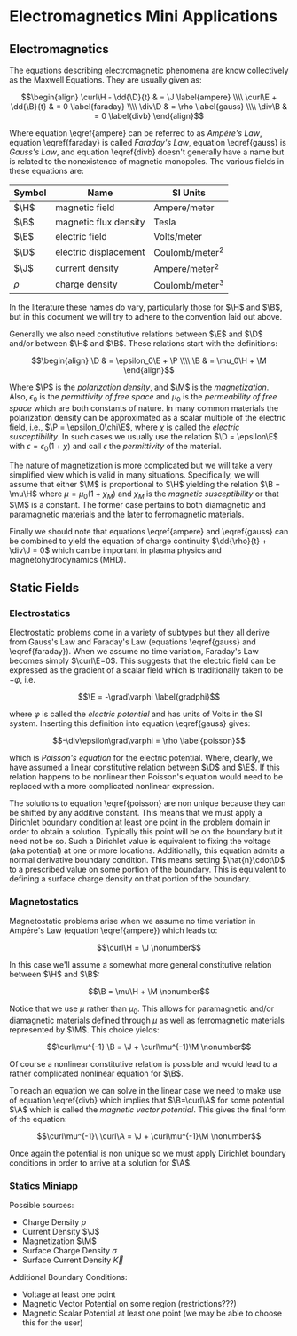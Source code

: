 # Electromagnetics Mini Applications

$\newcommand{\A}{\vec{A}}\newcommand{\B}{\vec{B}}
\newcommand{\D}{\vec{D}}\newcommand{\E}{\vec{E}}
\newcommand{\H}{\vec{H}}\newcommand{\J}{\vec{J}}
\newcommand{\M}{\vec{M}}\newcommand{\P}{\vec{P}}
\newcommand{\dd}[2]{\frac{\partial #1}{\partial #2}}
\newcommand{\cross}{\times}\newcommand{\inner}{\cdot}
\newcommand{\div}{\nabla\cdot}\newcommand{\curl}{\nabla\times}
\newcommand{\grad}{\nabla}$

## Electromagnetics

The equations describing electromagnetic phenomena are know
collectively as the Maxwell Equations. They are usually given as:

  $$\begin{align}
    \curl\H - \dd{\D}{t} & = \J    \label{ampere}  \\\\
    \curl\E + \dd{\B}{t} & = 0     \label{faraday} \\\\
                  \div\D & = \rho  \label{gauss}   \\\\
                  \div\B & = 0     \label{divb}
  \end{align}$$

Where equation \eqref{ampere} can be referred to as *Ampére's Law*,
equation \eqref{faraday} is called *Faraday's Law*,
equation \eqref{gauss} is *Gauss's Law*,
and equation \eqref{divb} doesn't generally have a name but is related
to the nonexistence of magnetic monopoles.
The various fields in these equations are:

  Symbol | Name                  | SI Units
 --------|-----------------------|-------------------
  $\H$   | magnetic field        | Ampere/meter
  $\B$   | magnetic flux density | Tesla
  $\E$   | electric field        | Volts/meter
  $\D$   | electric displacement | Coulomb/meter$^2$
  $\J$   | current density       | Ampere/meter$^2$
  $\rho$ | charge density        | Coulomb/meter$^3$

In the literature these names do vary, particularly those for
$\H$ and $\B$, but in this document we will try to adhere to
the convention laid out above.

Generally we also need constitutive relations between $\E$ and $\D$
and/or between $\H$ and $\B$. These relations start with the definitions:

  $$\begin{align}
    \D & = \epsilon_0\E + \P   \\\\
    \B & = \mu_0\H + \M
  \end{align}$$

Where $\P$ is the *polarization density*, and $\M$ is the *magnetization*.
Also, $\epsilon_0$ is the *permittivity of free space* and $\mu_0$ is the
*permeability of free space* which are both constants of nature.
In many common materials the polarization density can be
approximated as a scalar multiple of the electric field, i.e.,
$\P = \epsilon_0\chi\E$, where $\chi$ is called the *electric susceptibility*.
In such cases we usually use the relation
$\D = \epsilon\E$ with $\epsilon = \epsilon_0(1+\chi)$
and call $\epsilon$ the *permittivity* of the material.

The nature of magnetization is more complicated but we will take a very
simplified view which is valid in many situations.  Specifically, we will
assume that either $\M$ is proportional to $\H$ yielding the relation
$\B = \mu\H$ where $\mu = \mu_0(1+\chi_M)$ and $\chi_M$ is the
*magnetic susceptibility* or that $\M$ is a constant.  The former case
pertains to both diamagnetic and paramagnetic materials
and the later to ferromagnetic materials.

Finally we should note that equations \eqref{ampere} and \eqref{gauss}
can be combined to yield the equation of charge continuity
$\dd{\rho}{t} + \div\J = 0$ which can be important in plasma physics and
magnetohydrodynamics (MHD).


## Static Fields

### Electrostatics

Electrostatic problems come in a variety of subtypes but they all
derive from Gauss's Law and Faraday's Law (equations \eqref{gauss} and
\eqref{faraday}).  When we assume no time variation, Faraday's Law
becomes simply $\curl\E=0$. This suggests that the electric field
can be expressed as the gradient of a scalar field which is
traditionally taken to be $-\varphi$, i.e.

  $$\E = -\grad\varphi  \label{gradphi}$$

where $\varphi$ is called the *electric potential* and has units
of Volts in the SI system.  Inserting this definition into
equation \eqref{gauss} gives:

  $$-\div\epsilon\grad\varphi = \rho  \label{poisson}$$

which is *Poisson's equation* for the electric potential.  Where,
clearly, we have assumed a linear constitutive relation between
$\D$ and $\E$.  If this relation happens to be nonlinear
then Poisson's equation would need to be replaced with a more
complicated nonlinear expression.

The solutions to equation \eqref{poisson} are non unique because they
can be shifted by any additive constant.  This means that we must
apply a Dirichlet boundary condition at least one point in the
problem domain in order to obtain a solution.  Typically this point
will be on the boundary but it need not be so.  Such a Dirichlet value
is equivalent to fixing the voltage (aka potential) at one or more
locations.  Additionally, this equation admits a normal derivative
boundary condition.  This means setting $\hat{n}\cdot\D$ to a
prescribed value on some portion of the boundary.  This is equivalent
to defining a surface charge density on that portion of the boundary.


### Magnetostatics

Magnetostatic problems arise when we assume no time variation in
Ampére's Law (equation \eqref{ampere}) which leads to:

  $$\curl\H = \J  \nonumber$$

In this case we'll assume a somewhat more general constitutive
relation between $\H$ and $\B$:

  $$\B = \mu\H + \M  \nonumber$$

Notice that we use $\mu$ rather than $\mu_0$.  This allows for
paramagnetic and/or diamagnetic materials defined through $\mu$ as
well as ferromagnetic materials represented by $\M$.  This choice
yields:

  $$\curl\mu^{-1} \B = \J + \curl\mu^{-1}\M  \nonumber$$

Of course a nonlinear constitutive relation is possible and would lead
to a rather complicated nonlinear equation for $\B$.

To reach an equation we can solve in the linear case we need to make
use of equation \eqref{divb} which implies that $\B=\curl\A$
for some potential $\A$ which is called the *magnetic vector
potential*. This gives the final form of the equation:

  $$\curl\mu^{-1}\ \curl\A = \J + \curl\mu^{-1}\M  \nonumber$$

Once again the potential is non unique so we must apply Dirichlet
boundary conditions in order to arrive at a solution for $\A$.


### Statics Miniapp

Possible sources:

 * Charge Density $\rho$
 * Current Density $\J$
 * Magnetization $\M$
 * Surface Charge Density $\sigma$
 * Surface Current Density $\vec{K}$

Additional Boundary Conditions:

 * Voltage at least one point
 * Magnetic Vector Potential on some region (restrictions???)
 * Magnetic Scalar Potential at least one point (we may be able to
   choose this for the user)





<script type="text/x-mathjax-config">MathJax.Hub.Config({TeX: {equationNumbers: {autoNumber: "all"}}, tex2jax: {inlineMath: [['$','$']]}});</script>
<script type="text/javascript" src="//cdn.mathjax.org/mathjax/latest/MathJax.js?config=TeX-AMS_HTML"></script>
